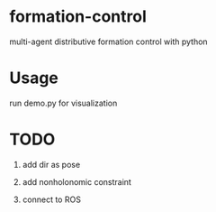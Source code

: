 # formation-control
multi-agent distributive formation control with python

# Usage  
run demo.py for visualization

# TODO

1. add dir as pose

2. add nonholonomic constraint

3. connect to ROS